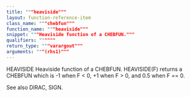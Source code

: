 ```yaml
---
title: """heaviside"""
layout: function-reference-item
class_name: """chebfun"""
function_name: """heaviside"""
snippet: """Heaviside function of a CHEBFUN."""
qualifiers: """"""
return_type: """varargout"""
arguments: """(rhs1)"""
---
```


 HEAVISIDE   Heaviside function of a CHEBFUN.
    HEAVISIDE(F) returns a CHEBFUN which is -1 when F < 0, +1 when F > 0, and
    0.5 when F == 0.
 
  See also DIRAC, SIGN.
